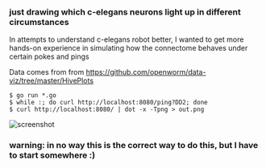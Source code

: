 ### just drawing which c-elegans neurons light up in different circumstances

In attempts to understand c-elegans robot better, I wanted to get more hands-on experience in simulating how the connectome behaves under certain pokes and pings

Data comes from from https://github.com/openworm/data-viz/tree/master/HivePlots

```
$ go run *.go
$ while :; do curl http://localhost:8080/ping?DD2; done
$ curl http://localhost:8080/ | dot -x -Tpng > out.png
```

![screenshot](https://raw.githubusercontent.com/jackdoe/worm/master/out.png)

### warning: in no way this is the correct way to do this, but I have to start somewhere :)
